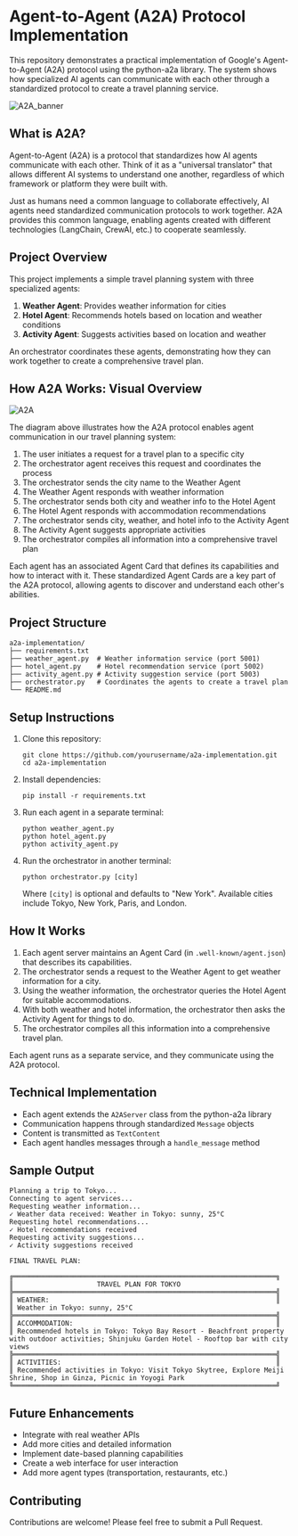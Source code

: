 # Agent-to-Agent (A2A) Protocol Implementation

This repository demonstrates a practical implementation of Google's Agent-to-Agent (A2A) protocol using the python-a2a library. The system shows how specialized AI agents can communicate with each other through a standardized protocol to create a travel planning service.

![A2A_banner](https://github.com/user-attachments/assets/d33a431b-d940-4a0a-aa0c-9790f5e4c250)

## What is A2A?

Agent-to-Agent (A2A) is a protocol that standardizes how AI agents communicate with each other. Think of it as a "universal translator" that allows different AI systems to understand one another, regardless of which framework or platform they were built with.

Just as humans need a common language to collaborate effectively, AI agents need standardized communication protocols to work together. A2A provides this common language, enabling agents created with different technologies (LangChain, CrewAI, etc.) to cooperate seamlessly.

## Project Overview

This project implements a simple travel planning system with three specialized agents:

1. **Weather Agent**: Provides weather information for cities
2. **Hotel Agent**: Recommends hotels based on location and weather conditions
3. **Activity Agent**: Suggests activities based on location and weather

An orchestrator coordinates these agents, demonstrating how they can work together to create a comprehensive travel plan.

## How A2A Works: Visual Overview

![A2A](https://github.com/user-attachments/assets/de34f6a5-4e78-47a2-a5bf-5320332fe896)

The diagram above illustrates how the A2A protocol enables agent communication in our travel planning system:

1. The user initiates a request for a travel plan to a specific city
2. The orchestrator agent receives this request and coordinates the process
3. The orchestrator sends the city name to the Weather Agent
4. The Weather Agent responds with weather information
5. The orchestrator sends both city and weather info to the Hotel Agent
6. The Hotel Agent responds with accommodation recommendations
7. The orchestrator sends city, weather, and hotel info to the Activity Agent
8. The Activity Agent suggests appropriate activities
9. The orchestrator compiles all information into a comprehensive travel plan

Each agent has an associated Agent Card that defines its capabilities and how to interact with it. These standardized Agent Cards are a key part of the A2A protocol, allowing agents to discover and understand each other's abilities.


## Project Structure

```
a2a-implementation/
├── requirements.txt
├── weather_agent.py  # Weather information service (port 5001)
├── hotel_agent.py    # Hotel recommendation service (port 5002)
├── activity_agent.py # Activity suggestion service (port 5003)
├── orchestrator.py   # Coordinates the agents to create a travel plan
└── README.md
```

## Setup Instructions

1. Clone this repository:
   ```
   git clone https://github.com/yourusername/a2a-implementation.git
   cd a2a-implementation
   ```

2. Install dependencies:
   ```
   pip install -r requirements.txt
   ```

3. Run each agent in a separate terminal:
   ```
   python weather_agent.py
   python hotel_agent.py
   python activity_agent.py
   ```

4. Run the orchestrator in another terminal:
   ```
   python orchestrator.py [city]
   ```
   Where `[city]` is optional and defaults to "New York". Available cities include Tokyo, New York, Paris, and London.

## How It Works

1. Each agent server maintains an Agent Card (in `.well-known/agent.json`) that describes its capabilities.
2. The orchestrator sends a request to the Weather Agent to get weather information for a city.
3. Using the weather information, the orchestrator queries the Hotel Agent for suitable accommodations.
4. With both weather and hotel information, the orchestrator then asks the Activity Agent for things to do.
5. The orchestrator compiles all this information into a comprehensive travel plan.

Each agent runs as a separate service, and they communicate using the A2A protocol.

## Technical Implementation

- Each agent extends the `A2AServer` class from the python-a2a library
- Communication happens through standardized `Message` objects
- Content is transmitted as `TextContent`
- Each agent handles messages through a `handle_message` method

## Sample Output

```
Planning a trip to Tokyo...
Connecting to agent services...
Requesting weather information...
✓ Weather data received: Weather in Tokyo: sunny, 25°C
Requesting hotel recommendations...
✓ Hotel recommendations received
Requesting activity suggestions...
✓ Activity suggestions received

FINAL TRAVEL PLAN:

╔══════════════════════════════════════════════════════════════════╗
║                     TRAVEL PLAN FOR TOKYO                      
╠══════════════════════════════════════════════════════════════════╣
║ WEATHER:                                                         ║
║ Weather in Tokyo: sunny, 25°C
╠══════════════════════════════════════════════════════════════════╣
║ ACCOMMODATION:                                                   ║
║ Recommended hotels in Tokyo: Tokyo Bay Resort - Beachfront property with outdoor activities; Shinjuku Garden Hotel - Rooftop bar with city views
╠══════════════════════════════════════════════════════════════════╣
║ ACTIVITIES:                                                      ║
║ Recommended activities in Tokyo: Visit Tokyo Skytree, Explore Meiji Shrine, Shop in Ginza, Picnic in Yoyogi Park
╚══════════════════════════════════════════════════════════════════╝
```

## Future Enhancements

- Integrate with real weather APIs
- Add more cities and detailed information
- Implement date-based planning capabilities
- Create a web interface for user interaction
- Add more agent types (transportation, restaurants, etc.)

## Contributing

Contributions are welcome! Please feel free to submit a Pull Request.
